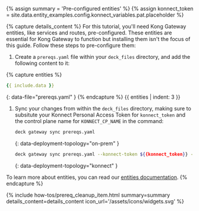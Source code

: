 
{% assign summary = 'Pre-configured entities' %}
{% assign konnect_token = site.data.entity_examples.config.konnect_variables.pat.placeholder %}

{% capture details_content %}
For this tutorial, you'll need Kong Gateway entities, like services and routes, pre-configured. These entities are essential for Kong Gateway to function but installing them isn't the focus of this guide. Follow these steps to pre-configure them:   

1. Create a `prereqs.yaml` file within your `deck_files` directory, and add the following content to it:

{% capture entities %}
```yaml
{{ include.data }}
```
{: data-file="prereqs.yaml" }
{% endcapture %}
{{ entities | indent: 3 }}

1. Sync your changes from within the `deck_files` directory, making sure to subsitute your Konnect Personal Access Token for `konnect_token` and the control plane name for `KONNECT_CP_NAME` in the command:

   ```sh
   deck gateway sync prereqs.yaml
   ```
   {: data-deployment-topology="on-prem" }

   ```sh
   deck gateway sync prereqs.yaml --konnect-token ${{konnect_token}} --konnect-control-plane-name $KONNECT_CP_NAME
   ```
   {: data-deployment-topology="konnect" }

To learn more about entities, you can read our [entities documentation](/entities/). 
{% endcapture %}

{% include how-tos/prereq_cleanup_item.html summary=summary details_content=details_content icon_url='/assets/icons/widgets.svg' %}
